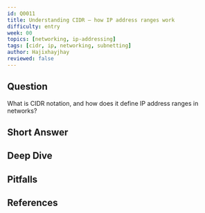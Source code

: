 ```yaml
---
id: Q0011
title: Understanding CIDR — how IP address ranges work
difficulty: entry
week: 00
topics: [networking, ip-addressing]
tags: [cidr, ip, networking, subnetting]
author: Hajixhayjhay
reviewed: false
---
```


## Question
What is CIDR notation, and how does it define IP address ranges in networks?

## Short Answer


## Deep Dive


## Pitfalls


## References

